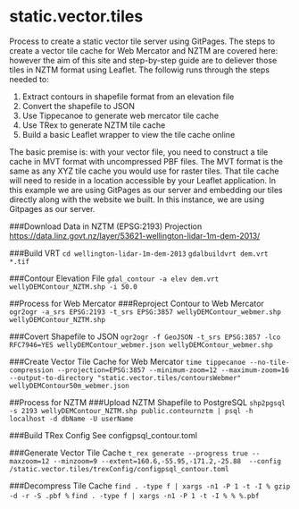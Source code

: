 # static.vector.tiles

Process to create a static vector tile server using GitPages. The steps to create a vector tile cache for Web Mercator and NZTM are covered here: however the aim of this site and step-by-step guide are to deliever those tiles in NZTM format using Leaflet. The followig runs through the steps needed to:

1. Extract contours in shapefile format from an elevation file
1. Convert the shapefile to JSON
1. Use Tippecanoe to generate web mercator tile cache
1. Use TRex to generate NZTM tile cache
1. Build a basic Leaflet wrapper to view the tile cache online 

The basic premise is: with your vector file, you need to construct a tile cache in MVT format with uncompressed PBF files. The MVT format is the same as any XYZ tile cache you would use for raster tiles. That tile cache will need to reside in a location accessible by your Leaflet application.   In this example we are using GitPages as our server and embedding our tiles directly along with the website we built.  In this instance, we are using Gitpages as our server.  

###Download Data in NZTM (EPSG:2193) Projection
https://data.linz.govt.nz/layer/53621-wellington-lidar-1m-dem-2013/

###Build VRT
```cd wellington-lidar-1m-dem-2013```
```gdalbuildvrt dem.vrt *.tif```

###Contour Elevation File
```gdal_contour -a elev dem.vrt wellyDEMContour_NZTM.shp -i 50.0```


##Process for Web Mercator
###Reproject Contour to Web Mercator
```ogr2ogr -a_srs EPSG:2193 -t_srs EPSG:3857 wellyDEMContour_webmer.shp wellyDEMContour_NZTM.shp```

###Covert Shapefile to JSON
```ogr2ogr -f GeoJSON -t_srs EPSG:3857 -lco RFC7946=YES wellyDEMContour_webmer.json wellyDEMContour_webmer.shp```

###Create Vector Tile Cache for Web Mercator
```time tippecanoe --no-tile-compression --projection=EPSG:3857 --minimum-zoom=12 --maximum-zoom=16 --output-to-directory "static.vector.tiles/contoursWebmer" wellyDEMContour50m_webmer.json```


##Process for NZTM
###Upload NZTM Shapefile to PostgreSQL
```shp2pgsql -s 2193 wellyDEMContour_NZTM.shp public.contournztm | psql -h localhost -d dbName -U userName```

###Build TRex Config
See configpsql_contour.toml

###Generate Vector Tile Cache
```t_rex generate --progress true --maxzoom=12 --minzoom=9 --extent=160.6,-55.95,-171.2,-25.88  --config /static.vector.tiles/trexConfig/configpsql_contour.toml```

###Decompress Tile Cache
```find . -type f | xargs -n1 -P 1 -t -I % gzip -d -r -S .pbf %```
```find . -type f | xargs -n1 -P 1 -t -I % % %.pbf```
